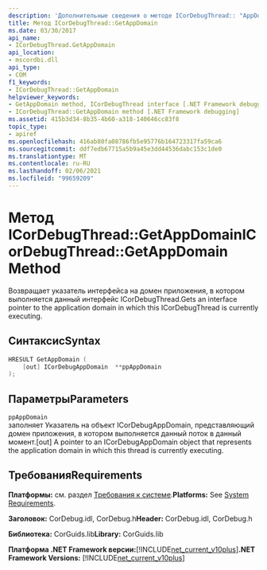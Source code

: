 ```yaml
---
description: 'Дополнительные сведения о методе ICorDebugThread:: "AppDomain"'
title: Метод ICorDebugThread::GetAppDomain
ms.date: 03/30/2017
api_name:
- ICorDebugThread.GetAppDomain
api_location:
- mscordbi.dll
api_type:
- COM
f1_keywords:
- ICorDebugThread::GetAppDomain
helpviewer_keywords:
- GetAppDomain method, ICorDebugThread interface [.NET Framework debugging]
- ICorDebugThread::GetAppDomain method [.NET Framework debugging]
ms.assetid: 415b3d34-8b35-4b60-a318-140646cc83f8
topic_type:
- apiref
ms.openlocfilehash: 416ab80fa08786fb5e95776b164723317fa59ca6
ms.sourcegitcommit: ddf7edb67715a5b9a45e3dd44536dabc153c1de0
ms.translationtype: MT
ms.contentlocale: ru-RU
ms.lasthandoff: 02/06/2021
ms.locfileid: "99659209"
---
```

# <a name="icordebugthreadgetappdomain-method"></a><span data-ttu-id="15d10-103">Метод ICorDebugThread::GetAppDomain</span><span class="sxs-lookup"><span data-stu-id="15d10-103">ICorDebugThread::GetAppDomain Method</span></span>

<span data-ttu-id="15d10-104">Возвращает указатель интерфейса на домен приложения, в котором выполняется данный интерфейс ICorDebugThread.</span><span class="sxs-lookup"><span data-stu-id="15d10-104">Gets an interface pointer to the application domain in which this ICorDebugThread is currently executing.</span></span>  
  
## <a name="syntax"></a><span data-ttu-id="15d10-105">Синтаксис</span><span class="sxs-lookup"><span data-stu-id="15d10-105">Syntax</span></span>  
  
```cpp  
HRESULT GetAppDomain (  
    [out] ICorDebugAppDomain  **ppAppDomain  
);  
```  
  
## <a name="parameters"></a><span data-ttu-id="15d10-106">Параметры</span><span class="sxs-lookup"><span data-stu-id="15d10-106">Parameters</span></span>  

 `ppAppDomain`  
 <span data-ttu-id="15d10-107">заполняет Указатель на объект ICorDebugAppDomain, представляющий домен приложения, в котором выполняется данный поток в данный момент.</span><span class="sxs-lookup"><span data-stu-id="15d10-107">[out] A pointer to an ICorDebugAppDomain object that represents the application domain in which this thread is currently executing.</span></span>  
  
## <a name="requirements"></a><span data-ttu-id="15d10-108">Требования</span><span class="sxs-lookup"><span data-stu-id="15d10-108">Requirements</span></span>  

 <span data-ttu-id="15d10-109">**Платформы:** см. раздел [Требования к системе](../../get-started/system-requirements.md).</span><span class="sxs-lookup"><span data-stu-id="15d10-109">**Platforms:** See [System Requirements](../../get-started/system-requirements.md).</span></span>  
  
 <span data-ttu-id="15d10-110">**Заголовок:** CorDebug.idl, CorDebug.h</span><span class="sxs-lookup"><span data-stu-id="15d10-110">**Header:** CorDebug.idl, CorDebug.h</span></span>  
  
 <span data-ttu-id="15d10-111">**Библиотека:** CorGuids.lib</span><span class="sxs-lookup"><span data-stu-id="15d10-111">**Library:** CorGuids.lib</span></span>  
  
 <span data-ttu-id="15d10-112">**Платформа .NET Framework версии:**[!INCLUDE[net_current_v10plus](../../../../includes/net-current-v10plus-md.md)]</span><span class="sxs-lookup"><span data-stu-id="15d10-112">**.NET Framework Versions:** [!INCLUDE[net_current_v10plus](../../../../includes/net-current-v10plus-md.md)]</span></span>
